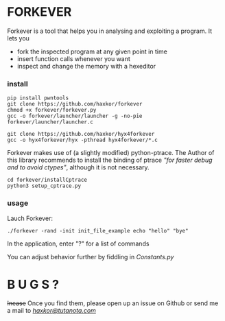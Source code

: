 # FORKEVER

Forkever is a tool that helps you in analysing and exploiting a program.
It lets you
- fork the inspected program at any given point in time 
- insert function calls whenever you want
- inspect and change the memory with a hexeditor


### install
    pip install pwntools
    git clone https://github.com/haxkor/forkever
    chmod +x forkever/forkever.py
    gcc -o forkever/launcher/launcher -g -no-pie forkever/launcher/launcher.c
    
    git clone https://github.com/haxkor/hyx4forkever
    gcc -o hyx4forkever/hyx -pthread hyx4forkever/*.c
    
    
Forkever makes use of (a slightly modified) python-ptrace.
The Author of this library recommends to install the binding of ptrace *"for faster debug and to avoid ctypes"*, although it is not necessary. 

    cd forkever/installCptrace
    python3 setup_cptrace.py
    
### usage
Lauch Forkever:

    ./forkever -rand -init init_file_example echo "hello" "bye"
    
In the application, enter "?" for a list of commands

You can adjust behavior further by fiddling in *Constants.py*

# B U G S ?

~~Incase~~ Once you find them, please open up an issue on Github 
or send me a mail to *haxkor@tutanota.com* 
   
   
    
    

    
    

    
